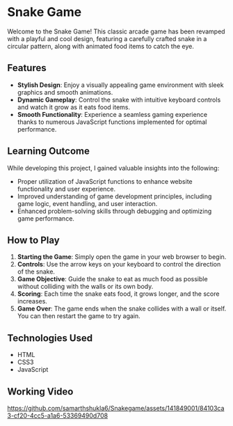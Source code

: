 # Snake Game

Welcome to the Snake Game! This classic arcade game has been revamped with a playful and cool design, featuring a carefully crafted snake in a circular pattern, along with animated food items to catch the eye. 

## Features

- **Stylish Design**: Enjoy a visually appealing game environment with sleek graphics and smooth animations.
- **Dynamic Gameplay**: Control the snake with intuitive keyboard controls and watch it grow as it eats food items.
- **Smooth Functionality**: Experience a seamless gaming experience thanks to numerous JavaScript functions implemented for optimal performance.

## Learning Outcome

While developing this project, I gained valuable insights into the following:
- Proper utilization of JavaScript functions to enhance website functionality and user experience.
- Improved understanding of game development principles, including game logic, event handling, and user interaction.
- Enhanced problem-solving skills through debugging and optimizing game performance.

## How to Play

1. **Starting the Game**: Simply open the game in your web browser to begin.
2. **Controls**: Use the arrow keys on your keyboard to control the direction of the snake.
3. **Game Objective**: Guide the snake to eat as much food as possible without colliding with the walls or its own body.
4. **Scoring**: Each time the snake eats food, it grows longer, and the score increases.
5. **Game Over**: The game ends when the snake collides with a wall or itself. You can then restart the game to try again.

## Technologies Used

- HTML
- CSS3
- JavaScript

## Working Video 
https://github.com/samarthshukla6/Snakegame/assets/141849001/84103ca3-cf20-4cc5-a1a6-53369490d708
